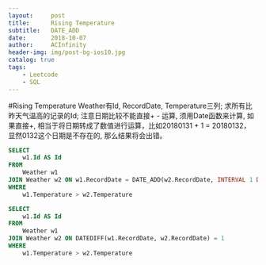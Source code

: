 ```yaml
---
layout:     post
title:      Rising Temperature
subtitle:   DATE_ADD
date:       2018-10-07
author:     ACInfinity
header-img: img/post-bg-ios10.jpg
catalog: true
tags:
    - Leetcode
    - SQL
---
```

#Rising Temperature
Weather有Id, RecordDate, Temperature三列;
求所有比昨天气温高的记录的Id;
注意日期比较不能直接+ - 运算, 须用Date函数来计算,
如果直接+, 相当于将日期转成了数值进行运算，比如20180131 + 1 = 20180132， 显然0132这个日期是不存在的, 那么结果将会出错。
```sql
SELECT
	w1.Id AS Id
FROM
	Weather w1
JOIN Weather w2 ON w1.RecordDate = DATE_ADD(w2.RecordDate, INTERVAL 1 DAY)
WHERE
	w1.Temperature > w2.Temperature
```

```sql
SELECT
	w1.Id AS Id
FROM
	Weather w1
JOIN Weather w2 ON DATEDIFF(w1.RecordDate, w2.RecordDate) = 1
WHERE
	w1.Temperature > w2.Temperature
```